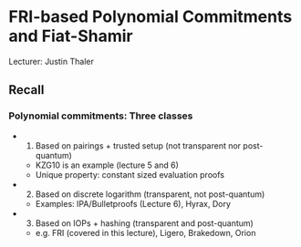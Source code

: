 # FRI-based Polynomial Commitments and Fiat-Shamir

Lecturer: Justin Thaler

## Recall
### Polynomial commitments: Three classes
- 1. Based on pairings + trusted setup (not transparent nor post-quantum)
  - KZG10 is an example (lecture 5 and 6)
  - Unique property: constant sized evaluation proofs
- 2. Based on discrete logarithm (transparent, not post-quantum)
  - Examples: IPA/Bulletproofs (Lecture 6), Hyrax, Dory
- 3. Based on IOPs + hashing (transparent and post-quantum)
  - e.g. FRI (covered in this lecture), Ligero, Brakedown, Orion


